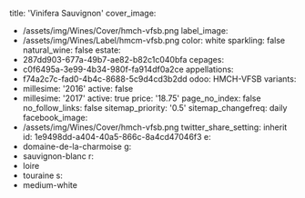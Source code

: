 title: 'Vinifera Sauvignon'
cover_image:
  - /assets/img/Wines/Cover/hmch-vfsb.png
label_image:
  - /assets/img/Wines/Label/hmcm-vfsb.png
color: white
sparkling: false
natural_wine: false
estate:
  - 287dd903-677a-49b7-ae82-b82c1c040bfa
cepages:
  - c0f6495a-3e99-4b34-980f-fa914df0a2ce
appellations:
  - f74a2c7c-fad0-4b4c-8688-5c9d4cd3b2dd
odoo: HMCH-VFSB
variants:
  -
    millesime: '2016'
    active: false
  -
    millesime: '2017'
    active: true
    price: '18.75'
page_no_index: false
no_follow_links: false
sitemap_priority: '0.5'
sitemap_changefreq: daily
facebook_image:
  - /assets/img/Wines/Cover/hmch-vfsb.png
twitter_share_setting: inherit
id: 1e9498dd-a404-40a5-866c-8a4cd47046f3
e:
  - domaine-de-la-charmoise
g:
  - sauvignon-blanc
r:
  - loire
  - touraine
s:
  - medium-white

